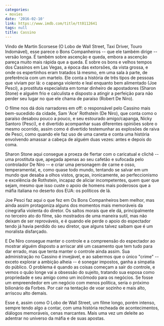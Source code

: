 ```yaml
---
categories:
- movies
date: '2016-02-10'
link: https://www.imdb.com/title/tt0112641
tags: null
title: Cassino
---
```


Vindo de Martin Scorsese (O Lobo de Wall Street, Taxi Driver, Touro Indomável), esse parece o Bons Companheiros -- que ele também dirige -- versão longa. É também sobre ascenção e queda, embora a ascenção pareça muito mais rápida que a queda. É sobre os bons e velhos tempos dos Cassinos em Las Vegas, a época das extorsões, da vista grossa, e onde os espertinhos eram tratados lá mesmo, em uma sala à parte, de preferência com um martelo. Ele conta a história de três tipos de pessoas que viviam por lá: o capanga violento e leal enquanto bem alimentado (Joe Pesci), a prostituta especialista em tomar dinheiro de apostadores (Sharon Stone) e alguém frio e calculista e disposto a atingir a perfeição para não perder seu lugar no que ele chama de paraíso (Robert De Niro).

O filme nos dá dois narradores em off: o responsável pelo Cassino mais bem-sucedido da cidade, Sam 'Ace' Rothstein (De Niro), que conta como o paraíso desabou pouco a pouco, e seu estourado amigo/capanga, Nicky Santoro (Pesci), e é divertido acompanhar suas diferentes opiniões sobre o mesmo ocorrido, assim como é divertido testemunhar as explosões de raiva de Pesci, como quando ele faz uso de uma caneta e conta uma história envolvendo amassar a cabeça de alguém duas vezes: antes e depois do coma.

Sharon Stone aqui consegue a proeza de flertar com o caricatual e clichê -- uma prostituta que, apegada apenas ao seu cafetão e sufocada pelo controlador De Niro -- e criar uma personagem de carne e osso, temperamental, e, como quase todo mundo, tentando se salvar em um mundo que desaba a olhos vistos, graças, ironicamente, ao perfeccionismo e excelência de Rothstein, incapaz de aliciar incompetentes, quem quer que sejam, mesmo que isso custe o apoio de homens mais poderosos que a máfia italiana no deserto dos EUA: os políticos de lá.

Joe Pesci faz aqui o que fez em Os Bons Companheiros bem melhor, mas ainda assim protagoniza alguns dos momentos mais memoráveis da cinegrafia violenta do diretor. Os saltos morais que ele dá, principalmente no terceiro ato do filme, são mostrados de uma maneira sutil, mas não deixam de ser reprováveis, e é quando ele perde o apoio do espectador tendo já havia perdido do seu diretor, que alguns talvez saibam que é um moralista disfarçado.

E De Niro consegue manter o controle e a compreensão do espectador ao mostrar alguém disposto a arriscar até um casamento que tem tudo para dar errado, mas que tenta manter o controle ainda assim. Sua administração no Cassino é invejável, e ao sabermos que o único "crime" -- exceto explorar a ambição alheia -- é sonegar impostos, ganha a simpatia do público. O problema é quando as coisas começam a sair do controle, e vemos o quão longe vai a obsessão do sujeito, tratando sua esposa como propriedade e seu amigo como um incômodo para os negócios. Se fosse um empreendedor em um negócio com menos política, seria o próximo bilionário da Forbes. Por cair na tentação de voar sozinho e mais alto, arriscou alto demais.

Esse é, assim como O Lobo de Wall Street, um filme longo, porém intenso, sempre tendo algo a contar, com uma história recheada de acontecimentos, diálogos memoráveis, cenas marcantes. Mais uma vez um deleite ao adentrar no universo da máfia e de suas apostas.